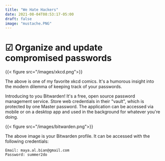 ```yaml
---
title: "We Hate Hackers"
date: 2021-08-04T08:53:17-05:00
draft: false
image: "mustache.PNG"
---
```

# &#x2611; Organize and update compromised passwords

{{< figure src="/images/xkcd.png">}}

The above is one of my favorite xkcd comics. It's a humorous insight into the modern dilemma of keeping track of your passwords.

Introducing to you Bitwarden! It's a free, open source password management service. Store web credentials in their "vault", which is protected by one Master password. The application can be accessed via mobile or on a desktop app and used in the background for whatever you're doing.

{{< figure src="/images/bitwarden.png">}}

The above image is your Bitwarden profile. It can be accessed with the following credentials:

`Email: maya.al.bian@gmail.com`    
`Password: summer2do`
